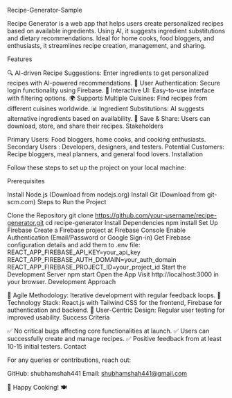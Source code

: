 Recipe-Generator-Sample

Recipe Generator is a web app that helps users create personalized recipes based on available ingredients. Using AI, it suggests ingredient substitutions and dietary recommendations. Ideal for home cooks, food bloggers, and enthusiasts, it streamlines recipe creation, management, and sharing.

Features

🔍 AI-driven Recipe Suggestions: Enter ingredients to get personalized recipes with AI-powered recommendations.
🔐 User Authentication: Secure login functionality using Firebase.
🎨 Interactive UI: Easy-to-use interface with filtering options.
🌍 Supports Multiple Cuisines: Find recipes from different cuisines worldwide.
📊 Ingredient Substitutions: AI suggests alternative ingredients based on availability.
💾 Save & Share: Users can download, store, and share their recipes.
Stakeholders

Primary Users: Food bloggers, home cooks, and cooking enthusiasts.
Secondary Users : Developers, designers, and testers.
Potential Customers: Recipe bloggers, meal planners, and general food lovers.
Installation

Follow these steps to set up the project on your local machine:

Prerequisites

Install Node.js (Download from nodejs.org)
Install Git (Download from git-scm.com)
Steps to Run the Project

Clone the Repository
git clone https://github.com/your-username/recipe-generator.git
cd recipe-generator
Install Dependencies
npm install
Set Up Firebase
Create a Firebase project at Firebase Console
Enable Authentication (Email/Password or Google Sign-in)
Get Firebase configuration details and add them to .env file:
REACT_APP_FIREBASE_API_KEY=your_api_key
REACT_APP_FIREBASE_AUTH_DOMAIN=your_auth_domain
REACT_APP_FIREBASE_PROJECT_ID=your_project_id
Start the Development Server
npm start
Open the App
Visit http://localhost:3000 in your browser.
Development Approach

📌 Agile Methodology: Iterative development with regular feedback loops.
🚀 Technology Stack: React.js with Tailwind CSS for the frontend, Firebase for authentication and backend.
🔄 User-Centric Design: Regular user testing for improved usability.
Success Criteria

✅ No critical bugs affecting core functionalities at launch.
✅ Users can successfully create and manage recipes.
✅ Positive feedback from at least 10-15 initial testers.
Contact

For any queries or contributions, reach out:

GitHub: shubhamshah441
Email: shubhamshah441@gmail.com

🚀 Happy Cooking! 🍽️

